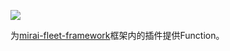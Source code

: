 [![](https://jitpack.io/v/hundun000/mirai-fleet-image.svg)](https://jitpack.io/#hundun000/mirai-fleet-image)

为[mirai-fleet-framework](https://github.com/hundun000/mirai-fleet-framework)框架内的插件提供Function。